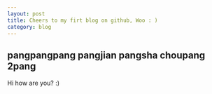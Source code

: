 ```yaml
---
layout: post
title: Cheers to my firt blog on github, Woo : )
category: blog
---
```


## pangpangpang pangjian pangsha choupang 2pang 
Hi how are you? :) 
